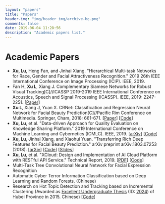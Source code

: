 ```yaml
---
layout: "papers"
title: "Papers"
header-img: "img/header_img/archive-bg.png"
comments: false
date: 2019-06-04 11:28:56
description: "Academic papers list."
---
```

# Academic Papers
* **Xu, Lu**, Heng Fan, and Jinhai Xiang. "Hierarchical Multi-task Networks for Race, Gender and Facial Attractiveness Recognition." 2019 26th IEEE International Conference on Image Processing (ICIP). IEEE, 2019.
* Fan H, **Xu L**, Xiang J. Complementary Siamese Networks for Robust Visual Tracking[C]//ICASSP 2019-2019 IEEE International Conference on Acoustics, Speech and Signal Processing (ICASSP). IEEE, 2019: 2247-2251. [[Paper](https://ieeexplore.ieee.org/abstract/document/8682985/)]
* **Xu L**, Xiang J, Yuan X. CRNet: Classification and Regression Neural Network for Facial Beauty Prediction[C]//Pacific Rim Conference on Multimedia. Springer, Cham, 2018: 661-671. [[Paper](https://link.springer.com/chapter/10.1007/978-3-030-00764-5_61)] [[Code](https://github.com/lucasxlu/CRNet.git)]
* **Xu, Lu**, et al. "Data-driven Approach for Quality Evaluation on Knowledge Sharing Platform." 2019 International Conference on Machine Learning and Cybernetics (ICMLC). IEEE, 2019. [[arXiv](https://arxiv.org/abs/1903.00384)] [[Code](https://github.com/lucasxlu/ZhihuDataDriven.git)]  
* **Xu, Lu**, Jinhai Xiang, and Xiaohui Yuan. "Transferring Rich Deep Features for Facial Beauty Prediction." arXiv preprint arXiv:1803.07253 (2018). [[arXiv](https://arxiv.org/abs/1803.07253)] [[Code](https://github.com/lucasxlu/TransFBP.git)] [[Slides](../about/Presentation_TransFBP.pdf)]
* **Xu, Lu**, et al. "XCloud: Design and Implementation of AI Cloud Platform with RESTful API Service." Technical Report, 2019. [[PDF](../about/XCloud.pdf)] [[Code](https://github.com/lucasxlu/XCloud.git)]
* Multi-Task Tree Convolutional Neural Network for Facial Expression Recognition
* Automatic Cyber Terror Information Classification based on Deep Learning and Random Forests. (Chinese)
* Research on Hot Topic Detection and Tracking based on Incremental Clustering (Awarded as [Excellent Undergraduate Thesis](http://www.hbe.gov.cn/content.php?id=12717) (ID: [2024](http://hbxw.e21.edu.cn/e21sqlimg//file/201512/fff20151224164931_675715070.xls)) of Hubei Province in 2015. Chinese) [[Code](https://github.com/xuludev/System.git)]  
